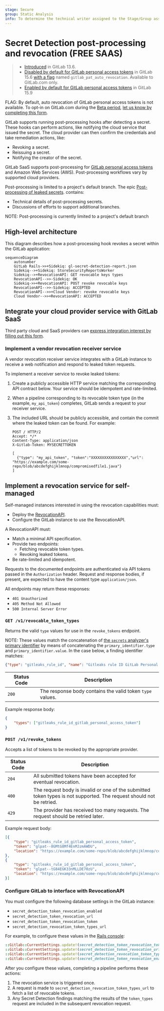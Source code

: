 ```yaml
---
stage: Secure
group: Static Analysis
info: To determine the technical writer assigned to the Stage/Group associated with this page, see https://about.gitlab.com/handbook/product/ux/technical-writing/#assignments
---
```


# Secret Detection post-processing and revocation **(FREE SAAS)**

> - [Introduced](https://gitlab.com/groups/gitlab-org/-/epics/4639) in GitLab 13.6.
> - [Disabled by default for GitLab personal access tokens](https://gitlab.com/gitlab-org/gitlab/-/issues/371658) in GitLab 15.6 [with a flag](../../../administration/feature_flags.md) named `gitlab_pat_auto_revocation`. Available to GitLab.com only.
> - [Enabled by default for GitLab personal access tokens](https://gitlab.com/gitlab-org/gitlab/-/issues/371658) in GitLab 15.9

FLAG:
By default, auto revocation of GitLab personal access tokens is not available. To opt-in on GitLab.com
during the [Beta period](../../../policy/alpha-beta-support.md#beta-features), 
[let us know by completing this form](https://docs.google.com/forms/d/e/1FAIpQLSdRbFhvA5jvI-Rt_Qnl1PQ1znOXKK8m6lRtmM0uva4upetKvQ/viewform).

GitLab supports running post-processing hooks after detecting a secret. These
hooks can perform actions, like notifying the cloud service that issued the secret.
The cloud provider can then confirm the credentials and take remediation actions, like:

- Revoking a secret.
- Reissuing a secret.
- Notifying the creator of the secret.

GitLab SaaS supports post-processing for [GitLab personal access tokens](../../profile/personal_access_tokens.md) and Amazon Web Services (AWS).
Post-processing workflows vary by supported cloud providers.

Post-processing is limited to a project's default branch. The epic
[Post-processing of leaked secrets](https://gitlab.com/groups/gitlab-org/-/epics/4639).
contains:

- Technical details of post-processing secrets.
- Discussions of efforts to support additional branches.

NOTE:
Post-processing is currently limited to a project's default branch

## High-level architecture

This diagram describes how a post-processing hook revokes a secret within the GitLab application:

```mermaid
sequenceDiagram
    autonumber
    GitLab Rails->>+Sidekiq: gl-secret-detection-report.json
    Sidekiq-->+Sidekiq: StoreSecurityReportsWorker
    Sidekiq-->+RevocationAPI: GET revocable keys types
    RevocationAPI-->>-Sidekiq: OK
    Sidekiq->>+RevocationAPI: POST revoke revocable keys
    RevocationAPI-->>-Sidekiq: ACCEPTED
    RevocationAPI-->>+Cloud Vendor: revoke revocable keys
    Cloud Vendor-->>+RevocationAPI: ACCEPTED
```

## Integrate your cloud provider service with GitLab SaaS

Third party cloud and SaaS providers can [express integration interest by filling out this form](https://forms.gle/wWpvrtLRK21Q2WJL9).

### Implement a vendor revocation receiver service

A vendor revocation receiver service integrates with a GitLab instance to receive
a web notification and respond to leaked token requests.

To implement a receiver service to revoke leaked tokens:

1. Create a publicly accessible HTTP service matching the corresponding API contract
   below. Your service should be idempotent and rate-limited.
1. When a pipeline corresponding to its revocable token type (in the example, `my_api_token`)
   completes, GitLab sends a request to your receiver service.
1. The included URL should be publicly accessible, and contain the commit where the
   leaked token can be found. For example:

    ```plaintext
    POST / HTTP/2
    Accept: */*
    Content-Type: application/json
    X-Gitlab-Token: MYSECRETTOKEN

    [
      {"type": "my_api_token", "token":"XXXXXXXXXXXXXXXX","url": "https://example.com/some-repo/blob/abcdefghijklmnop/compromisedfile1.java"}
    ]
    ```

## Implement a revocation service for self-managed

Self-managed instances interested in using the revocation capabilities must:

- Deploy the [RevocationAPI](#high-level-architecture).
- Configure the GitLab instance to use the RevocationAPI.

A RevocationAPI must:

- Match a minimal API specification.
- Provide two endpoints:
  - Fetching revocable token types.
  - Revoking leaked tokens.
- Be rate-limited and idempotent.

Requests to the documented endpoints are authenticated via API tokens passed in
the `Authorization` header. Request and response bodies, if present, are
expected to have the content type `application/json`.

All endpoints may return these responses:

- `401 Unauthorized`
- `405 Method Not Allowed`
- `500 Internal Server Error`

### `GET /v1/revocable_token_types`

Returns the valid `type` values for use in the `revoke_tokens` endpoint.

NOTE:
These values match the concatenation of [the `secrets` analyzer's](index.md)
[primary identifier](../../../development/integrations/secure.md#identifiers) by means
of concatenating the `primary_identifier.type` and `primary_identifier.value`.
In the case below, a finding identifier matches:

```json
{"type": "gitleaks_rule_id", "name": "Gitleaks rule ID GitLab Personal Access Token", "value": "GitLab Personal Access Token"}
```

| Status Code | Description |
| ----- | --- |
| `200` | The response body contains the valid token `type` values. |

Example response body:

```json
{
    "types": ["gitleaks_rule_id_gitlab_personal_access_token"]
}
```

### `POST /v1/revoke_tokens`

Accepts a list of tokens to be revoked by the appropriate provider.

| Status Code | Description |
| ----- | --- |
| `204` | All submitted tokens have been accepted for eventual revocation. |
| `400` | The request body is invalid or one of the submitted token types is not supported. The request should not be retried. |
| `429` | The provider has received too many requests. The request should be retried later. |

Example request body:

```json
[{
    "type": "gitleaks_rule_id_gitlab_personal_access_token",
    "token": "glpat--8GMtG8Mf4EnMJzmAWDU",
    "location": "https://example.com/some-repo/blob/abcdefghijklmnop/compromisedfile1.java"
},
{
    "type": "gitleaks_rule_id_gitlab_personal_access_token",
    "token": "glpat--tG84EGK33nMLLDE70zU",
    "location": "https://example.com/some-repo/blob/abcdefghijklmnop/compromisedfile2.java"
}]
```

### Configure GitLab to interface with RevocationAPI

You must configure the following database settings in the GitLab instance:

- `secret_detection_token_revocation_enabled`
- `secret_detection_token_revocation_url`
- `secret_detection_token_revocation_token`
- `secret_detection_revocation_token_types_url`

For example, to configure these values in the
[Rails console](../../../administration/operations/rails_console.md#starting-a-rails-console-session):

```ruby
::Gitlab::CurrentSettings.update!(secret_detection_token_revocation_token: 'MYSECRETTOKEN')
::Gitlab::CurrentSettings.update!(secret_detection_token_revocation_url: 'https://example.gitlab.com/revocation_service/v1/revoke_tokens')
::Gitlab::CurrentSettings.update!(secret_detection_revocation_token_types_url: 'https://example.gitlab.com/revocation_service/v1/revocable_token_types')
::Gitlab::CurrentSettings.update!(secret_detection_token_revocation_enabled: true)
```

After you configure these values, completing a pipeline performs these actions:

1. The revocation service is triggered once.
1. A request is made to `secret_detection_revocation_token_types_url` to fetch a
   list of revocable tokens.
1. Any Secret Detection findings matching the results of the `token_types` request
   are included in the subsequent revocation request.

